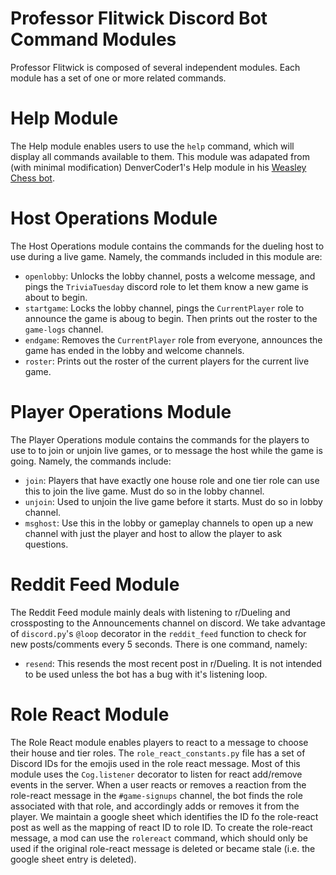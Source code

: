# Professor Flitwick Discord Bot Command Modules

Professor Flitwick is composed of several independent modules.
Each module has a set of one or more related commands.

# Help Module

The Help module enables users to use the `help` command, which will display all commands available to them.
This module was adapated from (with minimal modification) DenverCoder1's Help module in his [Weasley Chess bot](https://github.com/DenverCoder1/weasley-chess-bot).

# Host Operations Module

The Host Operations module contains the commands for the dueling host to use during a live game. 
Namely, the commands included in this module are:

- `openlobby`: Unlocks the lobby channel, posts a welcome message, and pings the `TriviaTuesday` discord role to let them know a new game is about to begin.
- `startgame`: Locks the lobby channel, pings the `CurrentPlayer` role to announce the game is aboug to begin. Then prints out the roster to the `game-logs` channel.
- `endgame`: Removes the `CurrentPlayer` role from everyone, announces the game has ended in the lobby and welcome channels.
- `roster`: Prints out the roster of the current players for the current live game.

# Player Operations Module

The Player Operations module contains the commands for the players to use to to join or unjoin live games, or to message the host while the game is going.
Namely, the commands include:

- `join`: Players that have exactly one house role and one tier role can use this to join the live game. Must do so in the lobby channel.
- `unjoin`: Used to unjoin the live game before it starts. Must do so in lobby channel.
- `msghost`: Use this in the lobby or gameplay channels to open up a new channel with just the player and host to allow the player to ask questions.

# Reddit Feed Module

The Reddit Feed module mainly deals with listening to r/Dueling and crossposting to the Announcements channel on discord. 
We take advantage of `discord.py`'s `@loop` decorator in the `reddit_feed` function to check for new posts/comments every 5 seconds. 
There is one command, namely:

- `resend`: This resends the most recent post in r/Dueling. It is not intended to be used unless the bot has a bug with it's listening loop.

# Role React Module

The Role React module enables players to react to a message to choose their house and tier roles.
The `role_react_constants.py` file has a set of Discord IDs for the emojis used in the role react message.
Most of this module uses the `Cog.listener` decorator to listen for react add/remove events in the server.
When a user reacts or removes a reaction from the role-react message in the `#game-signups` channel, the bot finds the role associated with that role, and accordingly adds or removes it from the player.
We maintain a google sheet which identifies the ID fo the role-react post as well as the mapping of react ID to role ID.
To create the role-react message, a mod can use the `rolereact` command, which should only be used if the original role-react message is deleted or became stale (i.e. the google sheet entry is deleted).
